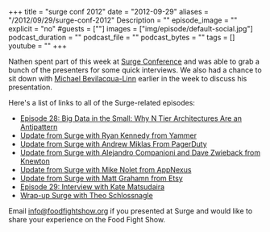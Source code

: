 +++
title = "surge conf 2012"
date = "2012-09-29"
aliases = "/2012/09/29/surge-conf-2012"
Description = ""
episode_image = ""
explicit = "no"
#guests = [""]
images = ["img/episode/default-social.jpg"]
podcast_duration = ""
podcast_file = ""
podcast_bytes = ""
tags = []
youtube = ""
+++

Nathen spent part of this week at [Surge Conference](http://omniti.com/surge/2012) and was able to grab a bunch of the presenters for some quick interviews.  We also had a chance to sit down with [Michael Bevilacqua-Linn](http://twitter.com/novustiro) earlier in the week to discuss his presentation.

Here's a list of links to all of the Surge-related episodes:

* [Episode 28:  Big Data in the Small: Why N Tier Architectures Are an Antipattern](http://traffic.libsyn.com/foodfight/Food-Fight-Show-28-BigData.mp3)
* [Update from Surge with Ryan Kennedy from Yammer](http://traffic.libsyn.com/foodfight/Food-Fight-Show-29-Surge-Ryan-Kennedy.mp3)
* [Update from Surge with Andrew Miklas From PagerDuty](http://traffic.libsyn.com/foodfight/Surge-2-PagerDuty.mp3)
* [Update from Surge with Alejandro Companioni and Dave Zwieback from Knewton](http://traffic.libsyn.com/foodfight/Surge-3-Knewton.mp3)
* [Update from Surge with Mike Nolet from AppNexus](http://traffic.libsyn.com/foodfight/Surge-4-Appnexus-cleaned.mp3)
* [Update from Surge with Matt Grahamn from Etsy](http://traffic.libsyn.com/foodfight/Surge-5-Etsy.mp3)
* [Episode 29:  Interview with Kate Matsudaira](http://traffic.libsyn.com/foodfight/Food-Fight-Show-29-Kate-Mats.mp3)
* [Wrap-up Surge with Theo Schlossnagle](http://traffic.libsyn.com/foodfight/Surge-6-Theo.mp3)

Email [info@foodfightshow.org](mailto:info@foodfightshow.org) if you presented at Surge and would like to share your experience on the Food Fight Show.


